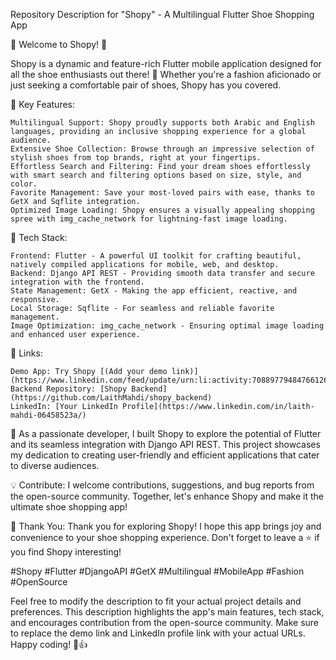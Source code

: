 Repository Description for "Shopy" - A Multilingual Flutter Shoe Shopping App

👟 Welcome to Shopy! 👟

Shopy is a dynamic and feature-rich Flutter mobile application designed for all the shoe enthusiasts out there! 🚀 Whether you're a fashion aficionado or just seeking a comfortable pair of shoes, Shopy has you covered.

🌟 Key Features:

    Multilingual Support: Shopy proudly supports both Arabic and English languages, providing an inclusive shopping experience for a global audience.
    Extensive Shoe Collection: Browse through an impressive selection of stylish shoes from top brands, right at your fingertips.
    Effortless Search and Filtering: Find your dream shoes effortlessly with smart search and filtering options based on size, style, and color.
    Favorite Management: Save your most-loved pairs with ease, thanks to GetX and Sqflite integration.
    Optimized Image Loading: Shopy ensures a visually appealing shopping spree with img_cache_network for lightning-fast image loading.

📱 Tech Stack:

    Frontend: Flutter - A powerful UI toolkit for crafting beautiful, natively compiled applications for mobile, web, and desktop.
    Backend: Django API REST - Providing smooth data transfer and secure integration with the frontend.
    State Management: GetX - Making the app efficient, reactive, and responsive.
    Local Storage: Sqflite - For seamless and reliable favorite management.
    Image Optimization: img_cache_network - Ensuring optimal image loading and enhanced user experience.

🔗 Links:

    Demo App: Try Shopy [(Add your demo link)](https://www.linkedin.com/feed/update/urn:li:activity:7088977948476612608/)
    Backend Repository: [Shopy Backend](https://github.com/LaithMahdi/shopy_backend)
    LinkedIn: [Your LinkedIn Profile](https://www.linkedin.com/in/laith-mahdi-06458523a/)

🚀 As a passionate developer, I built Shopy to explore the potential of Flutter and its seamless integration with Django API REST. This project showcases my dedication to creating user-friendly and efficient applications that cater to diverse audiences.

💡 Contribute:
I welcome contributions, suggestions, and bug reports from the open-source community. Together, let's enhance Shopy and make it the ultimate shoe shopping app!

🙏 Thank You:
Thank you for exploring Shopy! I hope this app brings joy and convenience to your shoe shopping experience. Don't forget to leave a ⭐️ if you find Shopy interesting!

#Shopy #Flutter #DjangoAPI #GetX #Multilingual #MobileApp #Fashion #OpenSource

Feel free to modify the description to fit your actual project details and preferences. This description highlights the app's main features, tech stack, and encourages contribution from the open-source community. Make sure to replace the demo link and LinkedIn profile link with your actual URLs. Happy coding! 🚀👍
